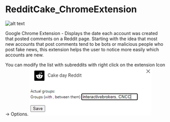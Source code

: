 # RedditCake_ChromeExtension


![alt text](https://github.com/tudorikas/RedditCake_ChromeExtension/blob/main/github1.png)


Google Chrome Extension - Displays the date each account was created that posted comments on a Reddit page.
Starting with the idea that most new accounts that post comments tend to be bots or malicious people who post fake news, this extension helps the user to notice more easily which accounts are new.


You can modify the list with subreddits with right click on the extension Icon -> Options. 
![alt text](https://github.com/tudorikas/RedditCake_ChromeExtension/blob/main/github2.png)
